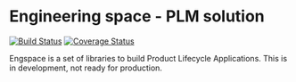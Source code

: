 # Engineering space - PLM solution

[![Build Status](https://api.travis-ci.com/engspace/engspace.svg?branch=develop)](https://api.travis-ci.com/engspace/engspace.svg?branch=develop)
[![Coverage Status](https://coveralls.io/repos/github/engspace/engspace/badge.svg?branch=develop)](https://coveralls.io/github/engspace/engspace?branch=develop)

Engspace is a set of libraries to build Product Lifecycle Applications.
This is in development, not ready for production.

